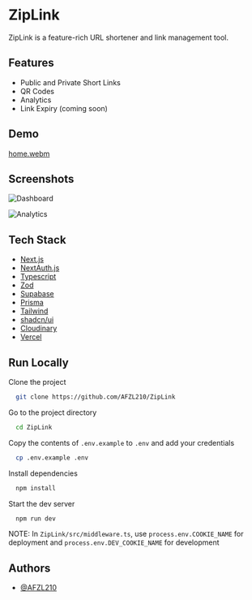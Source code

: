 # ZipLink

ZipLink is a feature-rich URL shortener and link management tool.


## Features

- Public and Private Short Links
- QR Codes
- Analytics
- Link Expiry (coming soon)


## Demo


[home.webm](https://github.com/AFZL210/ZipLink/assets/79896602/8170d6c3-fe6b-49fe-888a-5fa24edc4f7c)




## Screenshots

![Dashboard](https://res.cloudinary.com/diijgtg7l/image/upload/v1698670172/Screenshot_from_2023-10-30_18-17-50_ammj6o.png)

![Analytics](https://res.cloudinary.com/diijgtg7l/image/upload/v1698670225/Screenshot_from_2023-10-30_18-18-21_kzckzd.png)


## Tech Stack

- [Next.js](https://nextjs.org/)
- [NextAuth.js](https://next-auth.js.org/)
- [Typescript](https://www.typescriptlang.org/)
- [Zod](https://zod.dev/)
- [Supabase](https://supabase.com/)
- [Prisma](https://www.prisma.io/)
- [Tailwind](https://tailwindcss.com/)
- [shadcn/ui](https://tailwindcss.com/)
- [Cloudinary](https://cloudinary.com/)
- [Vercel](https://ui.shadcn.com/)


## Run Locally

Clone the project

```bash
  git clone https://github.com/AFZL210/ZipLink
```

Go to the project directory

```bash
  cd ZipLink
```

Copy the contents of ```.env.example``` to ```.env``` and add your credentials

```bash
  cp .env.example .env
```

Install dependencies

```bash
  npm install
```


Start the dev server

```bash
  npm run dev
```

NOTE: In ```ZipLink/src/middleware.ts```, use ```process.env.COOKIE_NAME``` for deployment and ```process.env.DEV_COOKIE_NAME``` for development


## Authors

- [@AFZL210](https://www.github.com/AFZL210)
